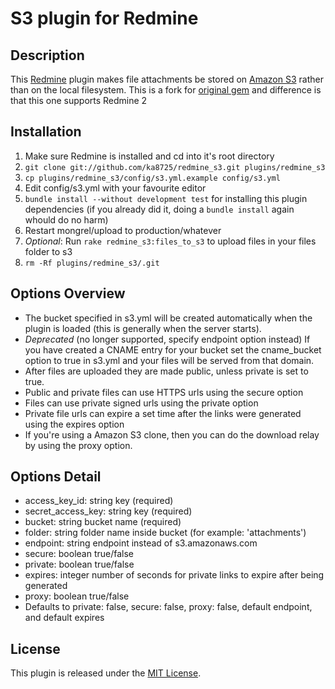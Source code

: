 # S3 plugin for Redmine

## Description
This [Redmine](http://www.redmine.org) plugin makes file attachments be stored on [Amazon S3](http://aws.amazon.com/s3) rather than on the local filesystem. This is a fork for [original gem](http://github.com/tigrish/redmine_s3) and difference is that this one supports Redmine 2

## Installation
1. Make sure Redmine is installed and cd into it's root directory
2. `git clone git://github.com/ka8725/redmine_s3.git plugins/redmine_s3`
3. `cp plugins/redmine_s3/config/s3.yml.example config/s3.yml`
4. Edit config/s3.yml with your favourite editor
5. `bundle install --without development test` for installing this plugin dependencies (if you already did it, doing a `bundle install` again whould do no harm)
6. Restart mongrel/upload to production/whatever
7. *Optional*: Run `rake redmine_s3:files_to_s3` to upload files in your files folder to s3
8. `rm -Rf plugins/redmine_s3/.git`

## Options Overview
* The bucket specified in s3.yml will be created automatically when the plugin is loaded (this is generally when the server starts).
* *Deprecated* (no longer supported, specify endpoint option instead) If you have created a CNAME entry for your bucket set the cname_bucket option to true in s3.yml and your files will be served from that domain.
* After files are uploaded they are made public, unless private is set to true.
* Public and private files can use HTTPS urls using the secure option
* Files can use private signed urls using the private option
* Private file urls can expire a set time after the links were generated using the expires option
* If you're using a Amazon S3 clone, then you can do the download relay by using the proxy option.

## Options Detail
* access_key_id: string key (required)
* secret_access_key: string key (required)
* bucket: string bucket name (required)
* folder: string folder name inside bucket (for example: 'attachments')
* endpoint: string endpoint instead of s3.amazonaws.com
* secure: boolean true/false
* private: boolean true/false
* expires: integer number of seconds for private links to expire after being generated
* proxy: boolean true/false
* Defaults to private: false, secure: false, proxy: false, default endpoint, and default expires


## License

This plugin is released under the [MIT License](http://www.opensource.org/licenses/MIT).
